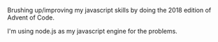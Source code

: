 Brushing up/improving my javascript skills by doing the 2018 edition of Advent of Code.

I'm using node.js as my javascript engine for the problems.
